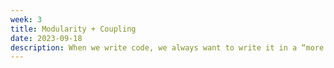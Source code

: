 ```yaml
---
week: 3
title: Modularity + Coupling
date: 2023-09-18
description: When we write code, we always want to write it in a “more maintainable way”. This lecture aims to show ways to make code more maintainable by explaining the concept of modularity and coupling.
---
```

